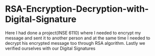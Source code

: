 # RSA-Encryption-Decryption-with-Digital-Signature
Here I had done a project(INSE 6110) where I needed to encrypt my message and sent it to another person and at the same time I needed to decrypt his encrypted message too through RSA algorithm. Lastly we verified ourselves with our Digital Signatures
